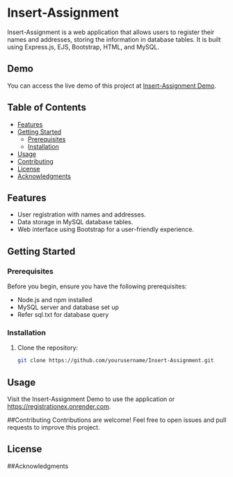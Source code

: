 # Insert-Assignment

Insert-Assignment is a web application that allows users to register their names and addresses, storing the information in database tables. It is built using Express.js, EJS, Bootstrap, HTML, and MySQL.

## Demo

You can access the live demo of this project at [Insert-Assignment Demo](https://registrationex.onrender.com).

## Table of Contents
- [Features](#features)
- [Getting Started](#getting-started)
  - [Prerequisites](#prerequisites)
  - [Installation](#installation)
- [Usage](#usage)
- [Contributing](#contributing)
- [License](#license)
- [Acknowledgments](#acknowledgments)

## Features

- User registration with names and addresses.
- Data storage in MySQL database tables.
- Web interface using Bootstrap for a user-friendly experience.

## Getting Started

### Prerequisites

Before you begin, ensure you have the following prerequisites:

- Node.js and npm installed
- MySQL server and database set up
- Refer sql.txt for database query

### Installation

1. Clone the repository:

   ```bash
   git clone https://github.com/yourusername/Insert-Assignment.git
   
## Usage
Visit the Insert-Assignment Demo to use the application or https://registrationex.onrender.com.

##Contributing
Contributions are welcome! Feel free to open issues and pull requests to improve this project.

## License

##Acknowledgments

